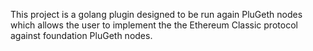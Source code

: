 This project is a golang plugin designed to be run again PluGeth nodes which allows the user to implement the the Ethereum Classic protocol against foundation PluGeth nodes. 
